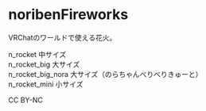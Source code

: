 # noribenFireworks
VRChatのワールドで使える花火。

n_rocket 中サイズ<br>
n_rocket_big 大サイズ<br>
n_rocket_big_nora 大サイズ（のらちゃんべりべりきゅーと）<br>
n_rocket_mini 小サイズ<br>

CC BY-NC
